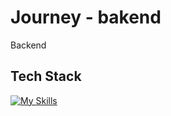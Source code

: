 <!--- # "Can be a image or a gift from the project pages" -->
# Journey - bakend

Backend

## Tech Stack

<!--- # "Verify icons availability here https://github.com/tandpfun/skill-icons" -->

[![My Skills](https://skillicons.dev/icons?i=nodejs)](https://skillicons.dev)
